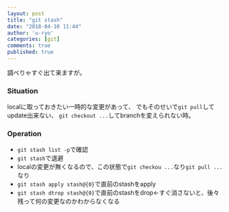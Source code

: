 ```yaml
---
layout: post
title: "git stash"
date: "2018-04-10 11:44"
author: 'u-ryo'
categories: [git]
comments: true
published: true
---
```

調べりゃすぐ出て来ますが。

### Situation

localに取っておきたい一時的な変更があって、
でもそのせいで`git pull`してupdate出来ない、
`git checkout ...`してbranchを変えられない時。

### Operation

* `git stash list -p`で確認
* `git stash`で退避
* localの変更が無くなるので、この状態で`git checkou ...`なり`git pull ...`なり
* `git stash apply stash@{0}`で直前のstashをapply
* `git stash dtrop stash@{0}`で直前のstashをdrop←すぐ消さないと、後々残って何の変更なのかわからなくなる
